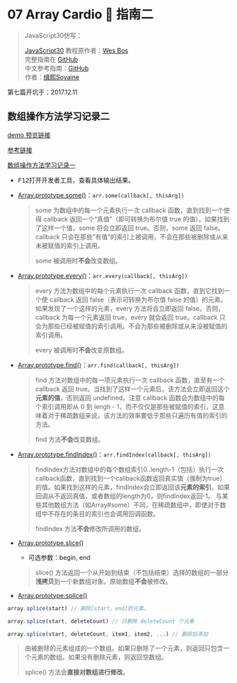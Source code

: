# 07 Array Cardio 💪 指南二

> JavaScript30仿写：
>
> [JavaScript30](https://javascript30.com) 教程原作者：[Wes Bos](https://github.com/wesbos)    
> 完整指南在 [GitHub](https://github.com/wesbos/JavaScript30)  
> 中文参考指南：[GitHub](https://github.com/soyaine/JavaScript30)  
> 作者：[缉熙Soyaine](https://github.com/soyaine)

第七篇开坑于：2017.12.11


## 数组操作方法学习记录二

[demo 预览链接](http://hehe1111.github.io/js_demo/js30/07%20-%20Array%20Cardio%20Day%202/)

[参考链接](https://github.com/soyaine/JavaScript30/tree/master/07%20-%20Array%20Cardio%20Day%202)

[数组操作方法学习记录一](https://github.com/hehe1111/js_demo/tree/master/js30/04%20-%20Array%20Cardio%20Day%201#数组操作方法学习记录一)

- <kbd>F12</kbd>打开开发者工具，查看具体输出结果。

- [Array.prototype.some()](https://developer.mozilla.org/zh-CN/docs/Web/JavaScript/Reference/Global_Objects/Array/some)：`arr.some(callback[, thisArg])`

    > some 为数组中的每一个元素执行一次 callback 函数，直到找到一个使得 callback 返回一个“真值”（即可转换为布尔值 true 的值）。如果找到了这样一个值，some 将会立即返回 true。否则，some 返回 false。callback 只会在那些”有值“的索引上被调用，不会在那些被删除或从来未被赋值的索引上调用。
    >
    > some 被调用时**不会**改变数组。

- [Array.prototype.every()](https://developer.mozilla.org/zh-CN/docs/Web/JavaScript/Reference/Global_Objects/Array/every)：`arr.every(callback[, thisArg])`

    > every 方法为数组中的每个元素执行一次 callback 函数，直到它找到一个使 callback 返回 false（表示可转换为布尔值 false 的值）的元素。如果发现了一个这样的元素，every 方法将会立即返回 false。否则，callback 为每一个元素返回 true，every 就会返回 true。callback 只会为那些已经被赋值的索引调用。不会为那些被删除或从来没被赋值的索引调用。
    >
    > every 被调用时**不会**改变原数组。

- [Array.prototype.find()](https://developer.mozilla.org/zh-CN/docs/Web/JavaScript/Reference/Global_Objects/Array/find)：`arr.find(callback[, thisArg])`

    > find 方法对数组中的每一项元素执行一次 callback 函数，直至有一个 callback 返回 true。当找到了这样一个元素后，该方法会立即返回这个**元素的值**，否则返回 undefined。注意 callback 函数会为数组中的每个索引调用即从 0 到 lengh - 1，而不仅仅是那些被赋值的索引，这意味着对于稀疏数组来说，该方法的效率要低于那些只遍历有值的索引的方法。
    >
    > find 方法**不会**改变数组。

- [Array.prototype.findIndex()](https://developer.mozilla.org/zh-CN/docs/Web/JavaScript/Reference/Global_Objects/Array/findIndex)：`arr.findIndex(callback[, thisArg])`

    > findIndex方法对数组中的每个数组索引0..length-1（包括）执行一次callback函数，直到找到一个callback函数返回真实值（强制为true）的值。如果找到这样的元素，findIndex会立即返回该**元素的索引**。如果回调从不返回真值，或者数组的length为0，则findIndex返回-1。 与某些其他数组方法（如Array#some）不同，在稀疏数组中，即使对于数组中不存在的条目的索引也会调用回调函数。
    >
    > findIndex 方法**不会**修改所调用的数组。

- [Array.prototype.slice()](https://developer.mozilla.org/zh-CN/docs/Web/JavaScript/Reference/Global_Objects/Array/slice)
    - 可选参数：begin, end

    > slice() 方法返回一个从开始到结束（不包括结束）选择的数组的一部分**浅拷贝**到一个新数组对象。原始数组**不会**被修改。

- [Array.prototype.splice()](https://developer.mozilla.org/zh-CN/docs/Web/JavaScript/Reference/Global_Objects/Array/splice)
```javascript
array.splice(start) // 删除[start，end]的元素。

array.splice(start, deleteCount) // 只删除 deleteCount 个元素

array.splice(start, deleteCount, item1, item2, ...) // 删除后添加
```
> 由被删除的元素组成的一个数组。如果只删除了一个元素，则返回只包含一个元素的数组。如果没有删除元素，则返回空数组。
>
> splice() 方法会**直接对数组进行修改**。
